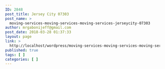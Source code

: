 ```yaml
---
ID: 2848
post_title: Jersey City 07303
post_name: >
  moving-services-moving-services-moving-services-jerseycity-07303
author: mrgabonijeff@gmail.com
post_date: 2018-03-28 01:37:33
layout: page
link: >
  http://localhost/wordpress/moving-services-moving-services-moving-services-jerseycity-07303/
published: true
tags: [ ]
categories: [ ]
---
```

